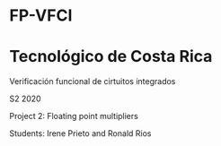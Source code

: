 # FP-VFCI
# Tecnológico de Costa Rica

Verificación funcional de cirtuitos integrados

S2 2020

Project 2: Floating point multipliers

Students: Irene Prieto and Ronald Rios
